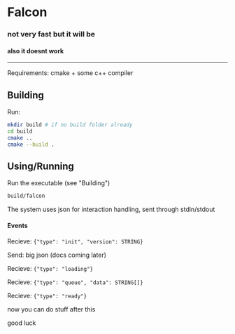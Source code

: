 # Falcon
### not very fast but it will be
#### also it doesnt work

------------

Requirements: cmake + some c++ compiler

## Building

Run:
```bash
mkdir build # if no build folder already
cd build
cmake ..
cmake --build .
```

## Using/Running

Run the executable (see "Building")
```bash
build/falcon
```

The system uses json for interaction handling, sent through stdin/stdout

#### Events
Recieve: `{"type": "init", "version": STRING}`

Send: big json (docs coming later)

Recieve: `{"type": "loading"}`

Recieve: `{"type": "queue", "data": STRING[]}`

Recieve: `{"type": "ready"}`

now you can do stuff after this

good luck